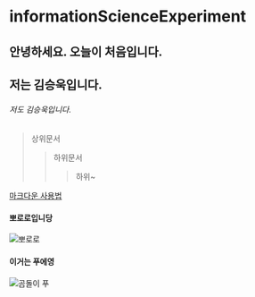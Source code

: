 # informationScienceExperiment

## 안녕하세요. 오늘이 처음입니다.
## 저는 김승욱입니다.
###### 저도 김승욱입니다.

> 상위문서
>	> 하위문서
>	>	> 하위~

[마크다운 사용법](https://gist.github.com/ihoneymon/652be052a0727ad59601)

#### 뽀로로입니당

![뽀로로](https://user-images.githubusercontent.com/80079693/110878852-4fbddd80-831f-11eb-9ab5-c607e4497536.jpg)

#### 이거는 푸에영

![곰돌이 푸](https://github.com/gguggu5396/informationScienceExperiment/blob/main/%ED%91%B8%ED%91%B8%ED%91%B8.jpg)

